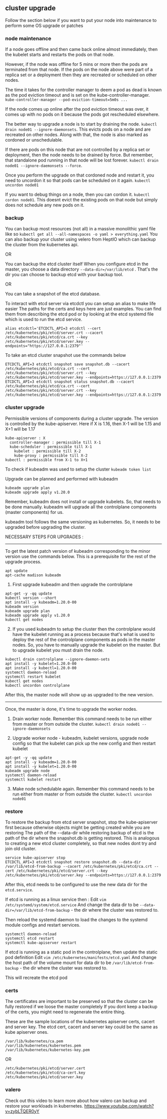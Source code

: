 ## cluster upgrade

Follow the section below if you want to put your node into maintenance to perform some OS upgrade or patches

### node maintenance

If a node goes offline and then came back online almost immediately, then the kubelet starts and restarts the pods on that node.

However, if the node was offline for 5 mins or more then the pods are terminated from that node.
If the pods on the node above were part of a replica set or a deployment then they are recreated or scheduled on other nodes.

The time it takes for the controller manager to deem a pod as dead is known as the pod eviction timeout and is set on the kube-controller-manager.
`kube-controller-manager --pod-eviction-timeout=5m0s ...`

If the node comes up online after the pod eviction timeout was over, it comes up with no pods on it because the pods got rescheduled elsewhere.

The better way to upgrade a node is to start by draining the node.
`kubectl drain node01 --ignore-daemonsets`.
This evicts pods on a node and are recreated on other nodes.
Along with that, the node is also marked as cordoned or unschedulable.

If there are pods on this node that are not controlled by a replica set or deployment, then the node needs to be drained by force.
But remember, that standalone pod running in that node will be lost forever.
`kubectl drain node01 --ignore-daemonsets --force`.

Once you perform the upgrade on that cordoned node and restart it, you need to uncordon it so that pods can be scheduled on it again.
`kubectl uncordon node01`

If you want to debug things on a node, then you can cordon it.
`kubectl cordon node01`.
This doesnt evict the existing pods on that node but simply does not schedule any new pods on it.

### backup

You can backup most resources (not all) in a massive monolithic yaml file like so
`kubectl get all --all-namespaces -o yaml > everything.yaml`
You can also backup your cluster using velero from HeptIO which can backup the cluster from the kubernetes api.

OR

You can backup the etcd cluster itself
When you configure etcd in the master, you choose a data directory `--data-dir=/var/lib/etcd` .
That's the dir you can choose to backup etcd with your backup tool.

OR

You can take a snapshot of the etcd database.

To interact with etcd server via etcdctl you can setup an alias to make life easier
The paths for the certs and keys here are just examples. You can find them from describing the etcd pod
or by looking at the etcd systemd file which is used to run the etcd service.

`alias etcdctl='ETCDCTL_API=3 etcdctl --cert /etc/kubernetes/pki/etcd/server.crt --cacert /etc/kubernetes/pki/etcd/ca.crt --key /etc/kubernetes/pki/etcd/server.key --endpoints="https://127.0.0.1:2379"'`

To take an etcd cluster snapshot use the commands below
```
ETCDCTL_API=3 etcdctl snapshot save snapshot.db --cacert /etc/kubernetes/pki/etcd/ca.crt --cert /etc/kubernetes/pki/etcd/server.crt --key /etc/kubernetes/pki/etcd/server.key --endpoints=https://127.0.0.1:2379
ETCDCTL_API=3 etcdctl snapshot status snapshot.db --cacert /etc/kubernetes/pki/etcd/ca.crt --cert /etc/kubernetes/pki/etcd/server.crt --key /etc/kubernetes/pki/etcd/server.key --endpoints=https://127.0.0.1:2379
```

### cluster upgrade

Permissible versions of components during a cluster upgrade. The version is controlled by the kube-apiserver.
Here if X is 1.16, then X-1 will be 1.15 and X+1 will be 1.17
```
kube-apiserver : X
  controller-manager : permissible till X-1
  kube-scheduler : permissible till X-1
    kubelet : permissible till X-2
    kube-proxy : permissible till X-2
kubectl : permissible from X-1 to X+1
```

To check if kubeadm was used to setup the cluster
`kubeadm token list`

Upgrade can be planned and performed with kubeadm
```
kubeadm upgrade plan
kubeadm upgrade apply v1.20.0
```

Remember, kubeadm does not install or upgrade kubelets. So, that needs to be done manually.
kubeadm will upgrade all the controlplane components (master components) for us.

kubeadm tool follows the same versioning as kubernetes. So, it needs to be upgraded before upgrading the cluster.

NECESSARY STEPS FOR UPGRADES :
____________________________________

To get the latest patch version of kubeadm corresponding to the minor version use the commands below.
This is a prerequisite for the rest of the upgrade process.
```
apt update
apt-cache madison kubeadm
```

1. First upgrade kubeadm and then upgrade the controlplane
```
apt-get -y -qq update
kubectl version --short
apt install -y kubeadm=1.20.0-00
kubeadm version
kubeadm upgrade plan
kubeadm upgrade apply v1.20.0
kubectl get nodes
```

2. If you used kubeadm to setup the cluster then the controlplane would have the kubelet running as a process
because that's what is used to deploy the rest of the controlplane components as pods in the master nodes.
So, you have to manually upgrade the kubelet on the master. But to upgrade kubelet you must drain the node.
```
kubectl drain controlplane --ignore-daemon-sets
apt install -y kubelet=1.20.0-00
apt install -y kubectl=1.20.0-00
systemctl daemon-reload
systemctl restart kubelet
kubectl get nodes
kubectl uncordon controlplane
```
After this, the master node will show up as upgraded to the new version.

-------------------------
Once, the master is done, it's time to upgrade the worker nodes.

1. Drain worker node. Remember this command needs to be run either from master or from outside the cluster.
`kubectl drain node01 --ignore-daemonsets`

2. Upgrade worker node - kubeadm, kubelet versions, upgrade node config so that the kubelet can pick up the new config and then restart kubelet
```
apt-get -y -qq update
apt install -y kubeadm=1.20.0-00
apt install -y kubelet=1.20.0-00
kubeadm upgrade node
systemctl daemon-reload
systemctl kubelet restart
```

3. Make node schedulable again. Remember this command needs to be run either from master or from outside the cluster.
`kubectl uncordon node01`

### restore

To restore the backup from etcd server snapshot, stop the kube-apiserver first because otherwise objects might be getting created while you are restoring
The path of the --data-dir while restoring backup of etcd is the path of the dir where the snapshot.db is getting restored.
This is analogous to creating a new etcd cluster completely, so that new nodes dont try and join old cluster.
```
service kube-apiserver stop
ETCDCTL_API=3 etcdctl snapshot restore snapshot.db --data-dir /var/lib/etcd-from-backup --cacert /etc/kubernetes/pki/etcd/ca.crt --cert /etc/kubernetes/pki/etcd/server.crt --key /etc/kubernetes/pki/etcd/server.key --endpoints=https://127.0.0.1:2379
```

After this, etcd needs to be configured to use the new data dir for the `etcd.service`.

If etcd is running as a linux service then :
  Edit `vim /etc/systemd/system/etcd.service`
  And change the data dir to be `--data-dir=/var/lib/etcd-from-backup` - the dir where the cluster was restored to.

  Then reload the systemd daemon to load the changes to the systemd module configs and restart services.
  ```
  systemctl daemon-reload
  systemctl etcd restart
  systemctl kube-apiserver restart
  ```

If etcd is running as a static pod in the controlplane, then update the static pod definition
  Edit `vim /etc/kubernetes/manifests/etcd.yaml`
  And change the host path of the volume mount for data dir to be `/var/lib/etcd-from-backup` - the dir where the cluster was restored to.

  This will recreate the etcd pod


### certs

The certificates are important to be preserved so that the cluster can be fully restored if we loose the master completely
If you dont keep a backup of the certs, you might need to regenerate the entire thing.

These are the sample locations of the kubernetes apiserver certs, cacert and server key.
The etcd cert, cacert and server key could be the same as kube apiserver ones.

```
/var/lib/kubernetes/ca.pem
/var/lib/kubernetes/kubernetes.pem
/var/lib/kubernetes/kubernetes-key.pem
```

OR

```
/etc/kubernetes/pki/etcd/server.cert
/etc/kubernetes/pki/etcd/ca-cert.key
/etc/kubernetes/pki/etcd/server.key
```

### valero

Check out this video to learn more about how valero can backup and restore your workloads in kubernetes.
https://www.youtube.com/watch?v=zybLTQER0yY
